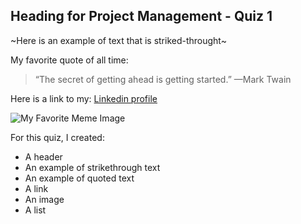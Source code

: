 ## Heading for Project Management - Quiz 1

~Here is an example of text that is striked-throught~

My favorite quote of all time:
> “The secret of getting ahead is getting started.” —Mark Twain


Here is a link to my: [Linkedin profile](https://www.linkedin.com/in/subinpradeep/)

![My Favorite Meme Image](https://www.golfdigest.com/content/dam/images/golfdigest/fullset/2017/09/21/59c3ae96d879884a19cb3798_170921-jordan-crying.png)


For this quiz, I created:
- A header
- An example of strikethrough text
- An example of quoted text
- A link
- An image
- A list
